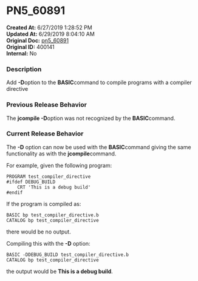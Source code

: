 # PN5_60891

**Created At:** 6/27/2019 1:28:52 PM  
**Updated At:** 6/29/2019 8:04:10 AM  
**Original Doc:** [pn5_60891](https://docs.jbase.com/61286-5-7-3-release-notes/pn5_60891)  
**Original ID:** 400141  
**Internal:** No  


### Description

Add **-D**option to the **BASIC**command to compile programs with a compiler directive



### Previous Release Behavior

The **jcompile -D**option was not recognized by the **BASIC**command.



### Current Release Behavior

The **-D** option can now be used with the **BASIC**command giving the same functionality as with the **jcompile**command.

For example, given the following program:

```
PROGRAM test_compiler_directive
#ifdef DEBUG_BUILD
    CRT 'This is a debug build'
#endif
```

If the program is compiled as:

```
BASIC bp test_compiler_directive.b
CATALOG bp test_compiler_directive
```

there would be no output.

Compiling this with the **-D** option:

```
BASIC -DDEBUG_BUILD test_compiler_directive.b
CATALOG bp test_compiler_directive
```

the output would be **This is a debug build**.
